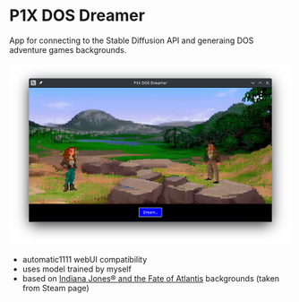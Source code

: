 # P1X DOS Dreamer
App for connecting to the Stable Diffusion API and generaing DOS adventure games backgrounds.

![app-screenshot.png](app-screenshot.png)

- automatic1111 webUI compatibility
- uses model trained by myself
- based on [Indiana Jones® and the Fate of Atlantis](https://store.steampowered.com/app/6010/Indiana_Jones_and_the_Fate_of_Atlantis/) backgrounds (taken from Steam page)
